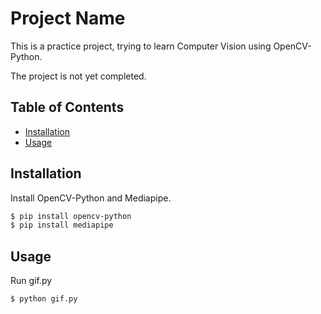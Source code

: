# Project Name

This is a practice project, trying to learn Computer Vision using OpenCV-Python. 

The project is not yet completed.

## Table of Contents

- [Installation](#installation)
- [Usage](#usage)

## Installation

Install OpenCV-Python and Mediapipe. 

```bash
$ pip install opencv-python
$ pip install mediapipe
```

## Usage

Run gif.py

```
$ python gif.py
```
